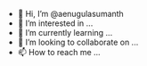 - 👋 Hi, I’m @aenugulasumanth
- 👀 I’m interested in ...
- 🌱 I’m currently learning ...
- 💞️ I’m looking to collaborate on ...
- 📫 How to reach me ...

<!---
aenugulasumanth/aenugulasumanth is a ✨ special ✨ repository because its `README.md` (this file) appears on your GitHub profile.
